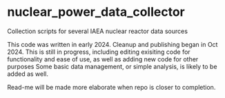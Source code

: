 # nuclear_power_data_collector
 Collection scripts for several IAEA nuclear reactor data sources

This code was written in early 2024. Cleanup and publishing began in Oct 2024.
This is still in progress, including editing exisiting code for functionality and ease of use, as well as adding new code for other purposes
Some basic data management, or simple analysis, is likely to be added as well.

Read-me will be made more elaborate when repo is closer to completion.
